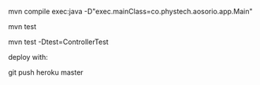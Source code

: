 mvn compile exec:java -D"exec.mainClass=co.phystech.aosorio.app.Main"

mvn test

mvn test -Dtest=ControllerTest

deploy with:

git push heroku master
